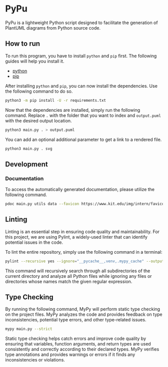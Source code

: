 # PyPu


PyPu is a lightweight Python script designed to facilitate the generation of PlantUML 
diagrams from Python source code.

## How to run

To run this program, you have to install `python` and `pip` first.
The following guides will help you install it.

- [python](https://wiki.python.org/moin/BeginnersGuide/Download)
- [pip](https://pip.pypa.io/en/stable/installation/)

After installing `python` and `pip`, you can now install the dependencies.
Use the following command to do so.

```bash
python3 -m pip install -U -r requirements.txt
```

Now that the dependencies are installed, simply run the following command. Replace `.`
with the folder that you want to index and `output.puml` with the desired output location.

```bash
python3 main.py . > output.puml
```

You can add an optional additional parameter to get a link to a rendered file.

```bash
python3 main.py . svg
```

## Development

### Documentation

To access the automatically generated documentation, please utilize the
following command.

```bash
pdoc main.py utils data --favicon https://www.kit.edu/img/intern/favicon.ico --logo https://upload.wikimedia.org/wikipedia/commons/3/3a/Logo_KIT.svg
```

## Linting

Linting is an essential step in ensuring code quality and maintainability. For
this project, we are using Pylint, a widely-used linter that can identify
potential issues in the code.

To lint the entire repository, simply use the following command in a terminal:

```bash
pylint --recursive yes --ignore="__pycache__,venv,.mypy_cache" --output-format=colorized .
```

This command will recursively search through all subdirectories of the current
directory and analyze all Python files while ignoring any files or directories
whose names match the given regular expression.

## Type Checking

By running the following command, MyPy will perform static type checking on the
project files. MyPy analyzes the code and provides feedback on type
inconsistencies, potential type errors, and other type-related issues.

```bash
mypy main.py --strict
```

Static type checking helps catch errors and improve code quality by ensuring
that variables, function arguments, and return types are used consistently and
correctly according to their declared types. MyPy verifies type annotations and
provides warnings or errors if it finds any inconsistencies or violations.